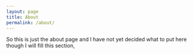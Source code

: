 ```yaml
---
layout: page
title: About
permalink: /about/
---
```


So this is just the about page and I have not yet decided what to put here though I will fill this section,
<!--
Aparently HTML commenting works in markdown though the following should work:
https://stackoverflow.com/questions/4823468/comments-in-markdown
[//]: # (This may be the most platform independent comment)

 Default content, commented out by me
 This is the base Jekyll theme. You can find out more info about customizing your Jekyll theme, as well as basic Jekyll usage documentation at [jekyllrb.com](https://jekyllrb.com/)

 You can find the source code for Minima at GitHub:
 [jekyll][jekyll-organization] /
 [minima](https://github.com/jekyll/minima)

 You can find the source code for Jekyll at GitHub:
 [jekyll][jekyll-organization] /
 [jekyll](https://github.com/jekyll/jekyll)


[jekyll-organization]: https://github.com/jekyll
-->